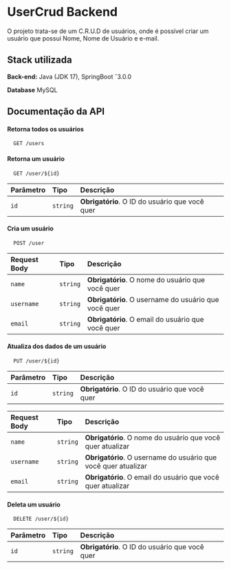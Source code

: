 
# UserCrud Backend

O projeto trata-se de um C.R.U.D de usuários, onde é possível criar um usuário que possui Nome, Nome de Usuário e e-mail.



## Stack utilizada

**Back-end:** Java (JDK 17), SpringBoot ˆ3.0.0

**Database** MySQL


## Documentação da API

#### Retorna todos os usuários

```http
  GET /users
```

#### Retorna um usuário

```http
  GET /user/${id}
```

| Parâmetro   | Tipo       | Descrição                                   |
| :---------- | :--------- | :------------------------------------------ |
| `id`      | `string` | **Obrigatório**. O ID do usuário que você quer |

#### Cria um usuário

```http
  POST /user
```

| Request Body   | Tipo       | Descrição                                   |
| :---------- | :--------- | :------------------------------------------ |
| `name`      | `string` | **Obrigatório**. O nome do usuário que você quer |
| `username`      | `string` | **Obrigatório**. O username do usuário que você quer|
| `email`      | `string` | **Obrigatório**. O email do usuário que você quer |

#### Atualiza dos dados de um usuário

```http
  PUT /user/${id}
```

| Parâmetro   | Tipo       | Descrição                                   |
| :---------- | :--------- | :------------------------------------------ |
| `id`      | `string` | **Obrigatório**. O ID do usuário que você quer |

| Request Body   | Tipo       | Descrição                                   |
| :---------- | :--------- | :------------------------------------------ |
| `name`      | `string` | **Obrigatório**. O nome do usuário que você quer atualizar |
| `username`      | `string` | **Obrigatório**. O username do usuário que você quer atualizar|
| `email`      | `string` | **Obrigatório**. O email do usuário que você quer atualizar |


#### Deleta um usuário

```http
  DELETE /user/${id}
```

| Parâmetro   | Tipo       | Descrição                                   |
| :---------- | :--------- | :------------------------------------------ |
| `id`      | `string` | **Obrigatório**. O ID do usuário que você quer |





